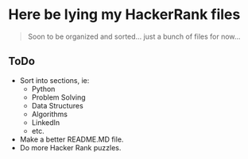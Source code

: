 # Here be lying my HackerRank files  

> Soon to be organized and sorted... just a bunch of files for now...  

## ToDo  

- Sort into sections, ie:  
  - Python  
  - Problem Solving  
  - Data Structures  
  - Algorithms  
  - LinkedIn  
  - etc.  
- Make a better README.MD file.  
- Do more Hacker Rank puzzles.  

